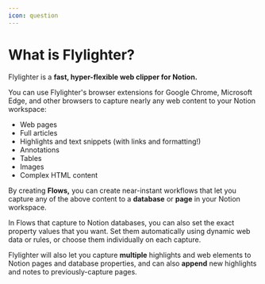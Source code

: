 ```yaml
---
icon: question
---
```


# What is Flylighter?

Flylighter is a **fast, hyper-flexible web clipper for Notion.**

You can use Flylighter's browser extensions for Google Chrome, Microsoft Edge, and other browsers to capture nearly any web content to your Notion workspace:

* Web pages
* Full articles
* Highlights and text snippets (with links and formatting!)
* Annotations
* Tables
* Images
* Complex HTML content

By creating **Flows,** you can create near-instant workflows that let you capture any of the above content to a **database** or **page** in your Notion workspace.

In Flows that capture to Notion databases, you can also set the exact property values that you want. Set them automatically using dynamic web data or rules, or choose them individually on each capture.

Flylighter will also let you capture **multiple** highlights and web elements to Notion pages and database properties, and can also **append** new highlights and notes to previously-capture pages.
